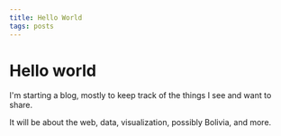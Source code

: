 ```yaml
---
title: Hello World
tags: posts
---
```


# Hello world

I'm starting a blog, mostly to keep track of the things I see and want to share.

It will be about the web, data, visualization, possibly Bolivia, and more.
